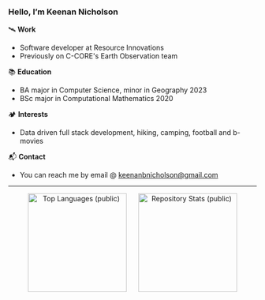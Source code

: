 ### Hello, I’m Keenan Nicholson

🛰️ **Work**
- Software developer at Resource Innovations
- Previously on C-CORE's Earth Observation team

📚 **Education**

- BA major in Computer Science, minor in Geography 2023
- BSc major in Computational Mathematics 2020

🏕️ **Interests**

- Data driven full stack development, hiking, camping, football and b-movies

📬 **Contact**

- You can reach me by email @ keenanbnicholson@gmail.com
---


<p align="center">
  <img src="https://github-readme-stats.vercel.app/api/top-langs/?username=keenan-nicholson&hide=jupyter%20notebook&theme=radical&layout=compact&size_weight=0.5&count_weight=0.5&card_width=250" alt="Top Languages (public)" style="display: inline-block; margin-right: 20px; height: 200px;">
  
  <a href="https://github.com/anuraghazra/github-readme-stats" style="display: inline-block;">
    <img src="https://github-readme-stats.vercel.app/api?username=keenan-nicholson&show_icons=true&theme=radical&custom_title=Repository%20Stats&hide_rank=true&count_private=true&card_width=325" alt="Repository Stats (public)" style="height: 200px;">
  </a>
</p>
